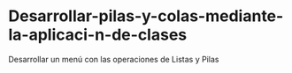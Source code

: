 # Desarrollar-pilas-y-colas-mediante-la-aplicaci-n-de-clases
Desarrollar un menú con las operaciones de Listas y Pilas
